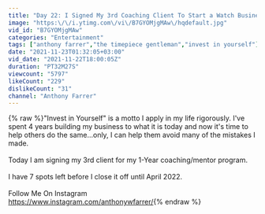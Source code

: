 ```yaml
---
title: "Day 22: I Signed My 3rd Coaching Client To Start a Watch Business!!!"
image: "https:\/\/i.ytimg.com\/vi\/B7GYOMjgMAw\/hqdefault.jpg"
vid_id: "B7GYOMjgMAw"
categories: "Entertainment"
tags: ["anthony farrer","the timepiece gentleman","invest in yourself"]
date: "2021-11-23T01:32:05+03:00"
vid_date: "2021-11-22T18:00:05Z"
duration: "PT32M27S"
viewcount: "5797"
likeCount: "229"
dislikeCount: "31"
channel: "Anthony Farrer"
---
```

{% raw %}&quot;Invest in Yourself&quot; is a motto I apply in my life rigorously. I've spent 4 years building my business to what it is today and now it's time to help others do the same...only, I can help them avoid many of the mistakes I made. <br /><br />Today I am signing my 3rd client for my 1-Year coaching/mentor program. <br /><br />I have 7 spots left before I close it off until April 2022. <br /><br />Follow Me On Instagram <br /><a rel="nofollow" target="blank" href="https://www.instagram.com/anthonywfarrer/">https://www.instagram.com/anthonywfarrer/</a>{% endraw %}
